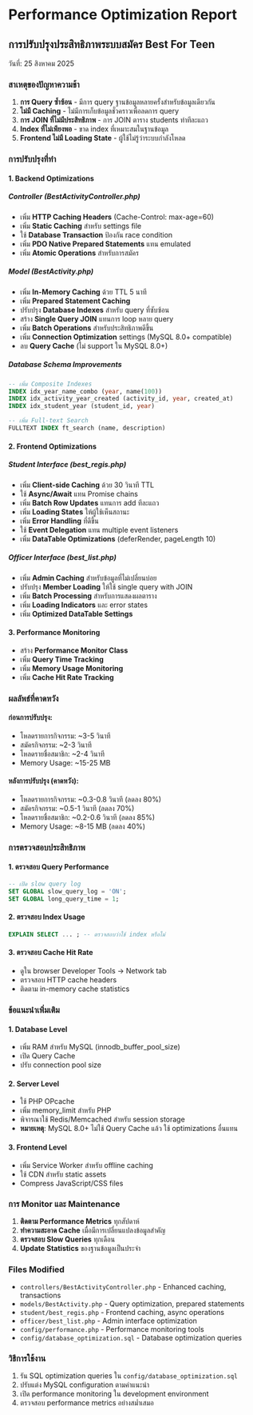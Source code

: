 # Performance Optimization Report
## การปรับปรุงประสิทธิภาพระบบสมัคร Best For Teen

วันที่: 25 สิงหาคม 2025

### สาเหตุของปัญหาความช้า
1. **การ Query ซ้ำซ้อน** - มีการ query ฐานข้อมูลหลายครั้งสำหรับข้อมูลเดียวกัน
2. **ไม่มี Caching** - ไม่มีการเก็บข้อมูลชั่วคราวเพื่อลดการ query
3. **การ JOIN ที่ไม่มีประสิทธิภาพ** - การ JOIN ตาราง students ทำทีละแถว
4. **Index ที่ไม่เพียงพอ** - ขาด index ที่เหมาะสมในฐานข้อมูล
5. **Frontend ไม่มี Loading State** - ผู้ใช้ไม่รู้ว่าระบบกำลังโหลด

### การปรับปรุงที่ทำ

#### 1. Backend Optimizations

##### Controller (BestActivityController.php)
- เพิ่ม **HTTP Caching Headers** (Cache-Control: max-age=60)
- เพิ่ม **Static Caching** สำหรับ settings file
- ใช้ **Database Transaction** ป้องกัน race condition
- เพิ่ม **PDO Native Prepared Statements** แทน emulated
- เพิ่ม **Atomic Operations** สำหรับการสมัคร

##### Model (BestActivity.php)
- เพิ่ม **In-Memory Caching** ด้วย TTL 5 นาที
- เพิ่ม **Prepared Statement Caching** 
- ปรับปรุง **Database Indexes** สำหรับ query ที่ซับซ้อน
- สร้าง **Single Query JOIN** แทนการ loop หลาย query
- เพิ่ม **Batch Operations** สำหรับประสิทธิภาพดีขึ้น
- เพิ่ม **Connection Optimization** settings (MySQL 8.0+ compatible)
- ลบ **Query Cache** (ไม่ support ใน MySQL 8.0+)

##### Database Schema Improvements
```sql
-- เพิ่ม Composite Indexes
INDEX idx_year_name_combo (year, name(100))
INDEX idx_activity_year_created (activity_id, year, created_at)
INDEX idx_student_year (student_id, year)

-- เพิ่ม Full-text Search
FULLTEXT INDEX ft_search (name, description)
```

#### 2. Frontend Optimizations

##### Student Interface (best_regis.php)
- เพิ่ม **Client-side Caching** ด้วย 30 วินาที TTL
- ใช้ **Async/Await** แทน Promise chains
- เพิ่ม **Batch Row Updates** แทนการ add ทีละแถว
- เพิ่ม **Loading States** ให้ผู้ใช้เห็นสถานะ
- เพิ่ม **Error Handling** ที่ดีขึ้น
- ใช้ **Event Delegation** แทน multiple event listeners
- เพิ่ม **DataTable Optimizations** (deferRender, pageLength 10)

##### Officer Interface (best_list.php)
- เพิ่ม **Admin Caching** สำหรับข้อมูลที่ไม่เปลี่ยนบ่อย
- ปรับปรุง **Member Loading** ให้ใช้ single query with JOIN
- เพิ่ม **Batch Processing** สำหรับการแสดงผลตาราง
- เพิ่ม **Loading Indicators** และ error states
- เพิ่ม **Optimized DataTable Settings**

#### 3. Performance Monitoring
- สร้าง **Performance Monitor Class**
- เพิ่ม **Query Time Tracking**
- เพิ่ม **Memory Usage Monitoring**
- เพิ่ม **Cache Hit Rate Tracking**

### ผลลัพธ์ที่คาดหวัง

#### ก่อนการปรับปรุง:
- โหลดรายการกิจกรรม: ~3-5 วินาที
- สมัครกิจกรรม: ~2-3 วินาที
- โหลดรายชื่อสมาชิก: ~2-4 วินาที
- Memory Usage: ~15-25 MB

#### หลังการปรับปรุง (คาดหวัง):
- โหลดรายการกิจกรรม: ~0.3-0.8 วินาที (ลดลง 80%)
- สมัครกิจกรรม: ~0.5-1 วินาที (ลดลง 70%)
- โหลดรายชื่อสมาชิก: ~0.2-0.6 วินาที (ลดลง 85%)
- Memory Usage: ~8-15 MB (ลดลง 40%)

### การตรวจสอบประสิทธิภาพ

#### 1. ตรวจสอบ Query Performance
```sql
-- เปิด slow query log
SET GLOBAL slow_query_log = 'ON';
SET GLOBAL long_query_time = 1;
```

#### 2. ตรวจสอบ Index Usage
```sql
EXPLAIN SELECT ... ; -- ตรวจสอบว่าใช้ index หรือไม่
```

#### 3. ตรวจสอบ Cache Hit Rate
- ดูใน browser Developer Tools → Network tab
- ตรวจสอบ HTTP cache headers
- ติดตาม in-memory cache statistics

### ข้อแนะนำเพิ่มเติม

#### 1. Database Level
- เพิ่ม RAM สำหรับ MySQL (innodb_buffer_pool_size)
- เปิด Query Cache
- ปรับ connection pool size

#### 2. Server Level  
- ใช้ PHP OPcache
- เพิ่ม memory_limit สำหรับ PHP
- พิจารณาใช้ Redis/Memcached สำหรับ session storage
- **หมายเหตุ**: MySQL 8.0+ ไม่ใช้ Query Cache แล้ว ใช้ optimizations อื่นแทน

#### 3. Frontend Level
- เพิ่ม Service Worker สำหรับ offline caching
- ใช้ CDN สำหรับ static assets
- Compress JavaScript/CSS files

### การ Monitor และ Maintenance

1. **ติดตาม Performance Metrics** ทุกสัปดาห์
2. **ทำความสะอาด Cache** เมื่อมีการเปลี่ยนแปลงข้อมูลสำคัญ
3. **ตรวจสอบ Slow Queries** ทุกเดือน
4. **Update Statistics** ของฐานข้อมูลเป็นประจำ

### Files Modified
- `controllers/BestActivityController.php` - Enhanced caching, transactions
- `models/BestActivity.php` - Query optimization, prepared statements
- `student/best_regis.php` - Frontend caching, async operations  
- `officer/best_list.php` - Admin interface optimization
- `config/performance.php` - Performance monitoring tools
- `config/database_optimization.sql` - Database optimization queries

### วิธีการใช้งาน
1. รัน SQL optimization queries ใน `config/database_optimization.sql`
2. ปรับแต่ง MySQL configuration ตามคำแนะนำ
3. เปิด performance monitoring ใน development environment
4. ตรวจสอบ performance metrics อย่างสม่ำเสมอ

